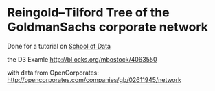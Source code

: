 Reingold–Tilford Tree of the GoldmanSachs corporate network
===========================================================

Done for a tutorial on [School of Data](http://schoolofdata.org)

the D3 Examle http://bl.ocks.org/mbostock/4063550

with data from OpenCorporates:
http://opencorporates.com/companies/gb/02611945/network


